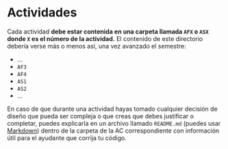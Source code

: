 # Actividades

Cada actividad **debe estar contenida en una carpeta llamada `AFX` o `ASX` donde `X` es el número de la actividad.** El contenido de este directorio debería verse más o menos así, una vez avanzado el semestre:

* ...
* `AF3`
* `AF4`
* `AS1`
* `AS2`
* ...

En caso de que durante una actividad hayas tomado cualquier decisión de diseño que pueda ser compleja o que creas que debes justificar o completar, puedes explicarla en un archivo llamado `README.md` (puedes usar [Markdown](https://github.com/adam-p/markdown-here/wiki/Markdown-Cheatsheet)) dentro de la carpeta de la AC correspondiente con información útil para el ayudante que corrija tu código.
